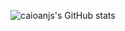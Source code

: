 ![caioanjs's GitHub stats](https://github-readme-stats.vercel.app/api?username=caioanjs&show_icons=true&theme=blackwhite)


